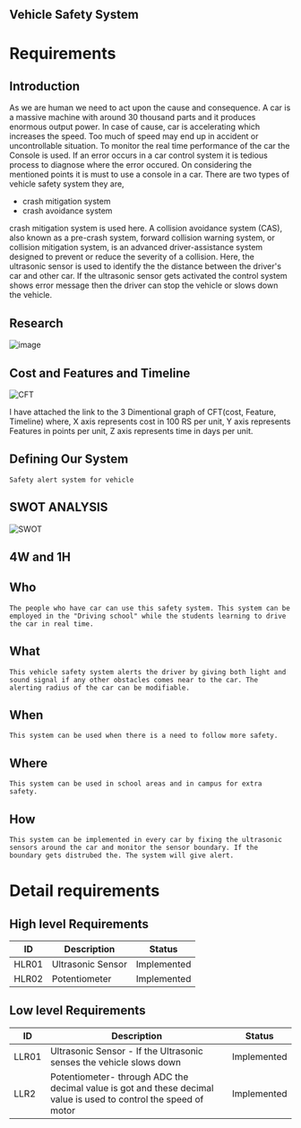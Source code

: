 ## Vehicle Safety System

# Requirements
## Introduction
   As we are human we need to act upon the cause and consequence. A car is a massive machine with around 30 thousand parts and it produces enormous output power. In case of cause, car is accelerating which increases the speed. Too much of speed may end up in accident or uncontrollable situation. To monitor the real time performance of the car the Console is used. If an error occurs in a car control system it is tedious process to diagnose where the error occured. On considering the mentioned points it is must to use a console in a car. There are two types of vehicle safety system they are, 
  * crash mitigation system
  * crash avoidance system
   
crash mitigation system is used here. A collision avoidance system (CAS), also known as a pre-crash system, forward collision warning system, or collision mitigation system, is an advanced driver-assistance system designed to prevent or reduce the severity of a collision. Here, the ultrasonic sensor is used to identify the the distance between the driver's car and other car. If the ultrasonic sensor gets activated the control system shows error message then the driver can stop the vehicle or slows down the vehicle. 

## Research
![image](https://user-images.githubusercontent.com/45603597/144423677-ce353581-9b52-4b2d-b0c4-7e765f17f636.png)
 
## Cost and Features and Timeline
![CFT](https://user-images.githubusercontent.com/45603597/144423409-d6bdc64c-f1e3-4532-a05e-51e082d1a2d4.png)

I have attached the link to the 3 Dimentional graph of CFT(cost, Feature, Timeline) where, X axis represents cost in 100 RS per unit, Y axis represents Features in points per unit, Z axis represents time in days per unit.

## Defining Our System
    Safety alert system for vehicle
## SWOT ANALYSIS

![SWOT](https://user-images.githubusercontent.com/45603597/144420855-15dbfe10-8b10-471c-b70d-5cfa594ee6f1.png)

## 4W and 1H

## Who

    The people who have car can use this safety system. This system can be employed in the "Driving school" while the students learning to drive the car in real time. 

## What

    This vehicle safety system alerts the driver by giving both light and sound signal if any other obstacles comes near to the car. The alerting radius of the car can be modifiable.

## When

    This system can be used when there is a need to follow more safety.

## Where

    This system can be used in school areas and in campus for extra safety.

## How

    This system can be implemented in every car by fixing the ultrasonic sensors around the car and monitor the sensor boundary. If the boundary gets distrubed the. The system will give alert.

# Detail requirements
##  High level Requirements

| ID    | Description                             | Status              | 
|-------|-----------------------------------------|---------------------|
| HLR01 | Ultrasonic Sensor                       |Implemented          |
| HLR02 |Potentiometer                            |Implemented          |

##  Low level Requirements


| ID    | Description                             | Status              | 
|-------|-----------------------------------------|---------------------|
| LLR01 |Ultrasonic Sensor - If the Ultrasonic senses the vehicle slows down   |Implemented          |
| LLR2  |Potentiometer- through ADC the decimal value is got and these decimal value is used to control the speed of motor|Implemented          |
